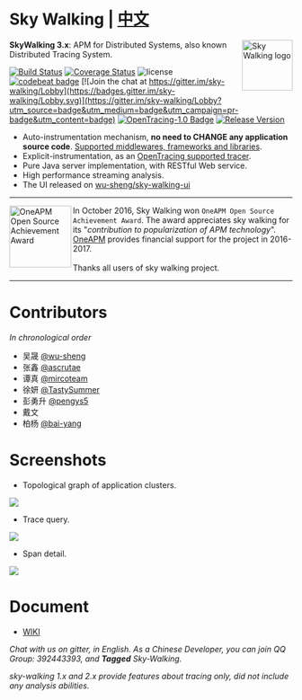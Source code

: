 Sky Walking | [中文](https://github.com/wu-sheng/sky-walking/wiki/sky-walking-documents-zh-contents)
==========

<img src="https://sky-walking.github.io/page-resources/3.0/skywalking.png" alt="Sky Walking logo" height="90px" align="right" />

**SkyWalking 3.x**: APM for Distributed Systems, also known Distributed Tracing System.

[![Build Status](https://travis-ci.org/wu-sheng/sky-walking.svg?branch=master)](https://travis-ci.org/wu-sheng/sky-walking)
[![Coverage Status](https://coveralls.io/repos/github/wu-sheng/sky-walking/badge.svg?branch=master&forceUpdate=2)](https://coveralls.io/github/wu-sheng/sky-walking?branch=master)
![license](https://img.shields.io/aur/license/yaourt.svg)
[![codebeat badge](https://codebeat.co/badges/579e4dce-1dc7-4f32-a163-c164eafa1335)](https://codebeat.co/projects/github-com-wu-sheng-sky-walking)
[![Join the chat at https://gitter.im/sky-walking/Lobby](https://badges.gitter.im/sky-walking/Lobby.svg)](https://gitter.im/sky-walking/Lobby?utm_source=badge&utm_medium=badge&utm_campaign=pr-badge&utm_content=badge)
[![OpenTracing-1.0 Badge](https://img.shields.io/badge/OpenTracing--1.0-enabled-blue.svg)](http://opentracing.io)
[![Release Version](https://img.shields.io/badge/release-3.0--2017-brightgreen.svg)](https://github.com/wu-sheng/sky-walking/releases)


* Auto-instrumentation mechanism, **no need to CHANGE any application source code**. [Supported middlewares, frameworks and libraries](https://github.com/wu-sheng/sky-walking/wiki/3.0-supported-list).
* Explicit-instrumentation, as an [OpenTracing supported tracer](http://opentracing.io/documentation/pages/supported-tracers).
* Pure Java server implementation, with RESTful Web service.
* High performance streaming analysis.
* The UI released on [wu-sheng/sky-walking-ui](https://github.com/wu-sheng/sky-walking-ui)

___

<a href="https://github.com/wu-sheng/sky-walking">
<img src="https://sky-walking.github.io/page-resources/3.0/oneapm-award.png" alt="OneAPM Open Source Achievement Award" height="110px" align="left" />
</a>

In October 2016, Sky Walking won `OneAPM Open Source Achievement Award`. The award appreciates sky walking for its "*contribution to popularization of APM technology*". <br/>
[OneAPM](http://www.oneapm.com/) provides financial support for the project in 2016-2017.<br/><br/> 
Thanks all users of sky walking project.

___

# Contributors
_In chronological order_
* 吴晟 [@wu-sheng](https://github.com/wu-sheng) 
* 张鑫 [@ascrutae](https://github.com/ascrutae) 
* 谭真 [@mircoteam](https://github.com/mircoteam)
* 徐妍 [@TastySummer](https://github.com/TastySummer)
* 彭勇升 [@pengys5](https://github.com/pengys5)
* 戴文
* 柏杨 [@bai-yang](https://github.com/bai-yang)

# Screenshots
- Topological graph of application clusters.
<img src="https://sky-walking.github.io/page-resources/3.0/topological_graph.png?forceUpdate=0"/>

- Trace query.
<img src="https://sky-walking.github.io/page-resources/3.0/trace_segment.png"/>

- Span detail.
<img src="https://sky-walking.github.io/page-resources/3.0/span.png" />


# Document
* [WIKI](https://github.com/wu-sheng/sky-walking/wiki)

_Chat with us on gitter, in English. As a Chinese Developer, you can join QQ Group: 392443393, and **Tagged** Sky-Walking._

_sky-walking 1.x and 2.x provide features about tracing only, did not include any analysis abilities._
